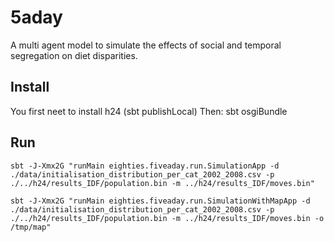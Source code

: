 # 5aday

A multi agent model to simulate the effects of social and temporal segregation on diet disparities.

## Install

You first neet to install h24 (sbt publishLocal)
Then:
sbt osgiBundle

## Run

```
sbt -J-Xmx2G "runMain eighties.fiveaday.run.SimulationApp -d ./data/initialisation_distribution_per_cat_2002_2008.csv -p ./../h24/results_IDF/population.bin -m ../h24/results_IDF/moves.bin"
```

```
sbt -J-Xmx2G "runMain eighties.fiveaday.run.SimulationWithMapApp -d ./data/initialisation_distribution_per_cat_2002_2008.csv -p ./../h24/results_IDF/population.bin -m ../h24/results_IDF/moves.bin -o /tmp/map" 
```

